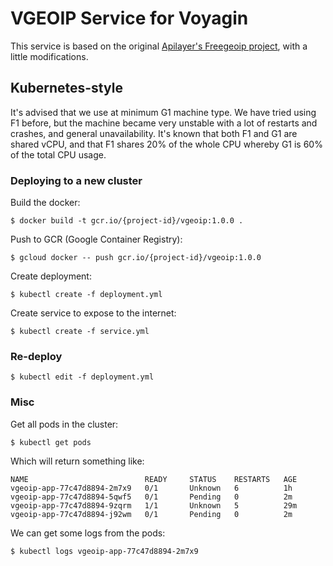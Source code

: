 # VGEOIP Service for Voyagin

This service is based on the original [Apilayer's Freegeoip project](https://github.com/apilayer/freegeoip), with a little modifications.

## Kubernetes-style

It's advised that we use at minimum G1 machine type. We have tried using F1 before, but the machine became very unstable with a lot of restarts and crashes, and general unavailability. It's known that both F1 and G1 are shared vCPU, and that F1 shares 20% of the whole CPU whereby G1 is 60% of the total CPU usage.

### Deploying to a new cluster

Build the docker:

```
$ docker build -t gcr.io/{project-id}/vgeoip:1.0.0 .
```

Push to GCR (Google Container Registry):

```
$ gcloud docker -- push gcr.io/{project-id}/vgeoip:1.0.0
```

Create deployment:

```
$ kubectl create -f deployment.yml
```

Create service to expose to the internet:

```
$ kubectl create -f service.yml
```

### Re-deploy

```
$ kubectl edit -f deployment.yml
```

### Misc

Get all pods in the cluster:

```
$ kubectl get pods
```

Which will return something like:

```
NAME                          READY     STATUS    RESTARTS   AGE
vgeoip-app-77c47d8894-2m7x9   0/1       Unknown   6          1h
vgeoip-app-77c47d8894-5qwf5   0/1       Pending   0          2m
vgeoip-app-77c47d8894-9zqrm   1/1       Unknown   5          29m
vgeoip-app-77c47d8894-j92wm   0/1       Pending   0          2m
```

We can get some logs from the pods:

```
$ kubectl logs vgeoip-app-77c47d8894-2m7x9
```
